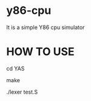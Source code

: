 y86-cpu
===============

It is a simple Y86 cpu simulator

HOW TO USE
===============
cd YAS

make

./lexer test.S
